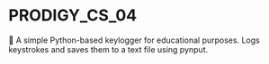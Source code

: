# PRODIGY_CS_04
 🔐 A simple Python-based keylogger for educational purposes. Logs keystrokes and saves them to a text file using pynput.
